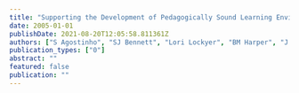 ```yaml
---
title: "Supporting the Development of Pedagogically Sound Learning Environments Using Learning Designs and Learning Objects"
date: 2005-01-01
publishDate: 2021-08-20T12:05:58.811361Z
authors: ["S Agostinho", "SJ Bennett", "Lori Lockyer", "BM Harper", "J Lukasiak"]
publication_types: ["0"]
abstract: ""
featured: false
publication: ""
---
```



